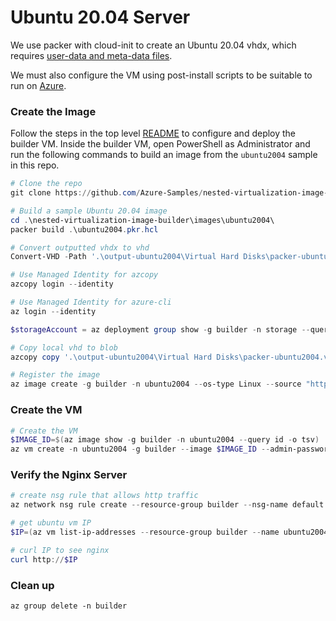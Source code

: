 # Ubuntu 20.04 Server

We use packer with cloud-init to create an Ubuntu 20.04 vhdx, which requires [user-data and meta-data files](https://ubuntu.com/server/docs/install/autoinstall-quickstart).

We must also configure the VM using post-install scripts to be suitable to run on [Azure](https://docs.microsoft.com/en-us/azure/virtual-machines/linux/create-upload-ubuntu).

### Create the Image

Follow the steps in the top level [README](../../README.md) to configure and deploy the builder VM. Inside the builder VM, open PowerShell as Administrator and run the following commands to build an image from the `ubuntu2004` sample in this repo.


``` powershell
# Clone the repo
git clone https://github.com/Azure-Samples/nested-virtualization-image-builder --config core.autocrlf=input

# Build a sample Ubuntu 20.04 image
cd .\nested-virtualization-image-builder\images\ubuntu2004\
packer build .\ubuntu2004.pkr.hcl

# Convert outputted vhdx to vhd
Convert-VHD -Path '.\output-ubuntu2004\Virtual Hard Disks\packer-ubuntu2004.vhdx'  -DestinationPath '.\output-ubuntu2004\Virtual Hard Disks\packer-ubuntu2004.vhd' -VHDType Fixed

# Use Managed Identity for azcopy
azcopy login --identity

# Use Managed Identity for azure-cli
az login --identity

$storageAccount = az deployment group show -g builder -n storage --query 'properties.outputs.storageAccount.value' -o tsv

# Copy local vhd to blob
azcopy copy '.\output-ubuntu2004\Virtual Hard Disks\packer-ubuntu2004.vhd' "https://$storageAccount.blob.core.windows.net/images/ubuntu2004.vhd"

# Register the image
az image create -g builder -n ubuntu2004 --os-type Linux --source "https://$storageAccount.blob.core.windows.net/images/ubuntu2004.vhd"

```

### Create the VM

``` powershell
# Create the VM
$IMAGE_ID=$(az image show -g builder -n ubuntu2004 --query id -o tsv)
az vm create -n ubuntu2004 -g builder --image $IMAGE_ID --admin-password Password#1234 --nsg default
```

### Verify the Nginx Server

``` powershell
# create nsg rule that allows http traffic
az network nsg rule create --resource-group builder --nsg-name default -n AllowHttpRule --priority 501 --protocol "*" --destination-port-ranges 80 --access Allow

# get ubuntu vm IP
$IP=(az vm list-ip-addresses --resource-group builder --name ubuntu2004 --query "[].virtualMachine.network.publicIpAddresses[0].ipAddress" --output tsv)

# curl IP to see nginx 
curl http://$IP
```

### Clean up

```shell
az group delete -n builder
```
